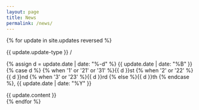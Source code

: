 ```yaml
---
layout: page
title: News
permalink: /news/
---
```

<div>
{% for update in site.updates reversed %}
    <div class="">
        <p class="inline-block mid-gray mb0 caps h6">{{ update.update-type }} /</p>
        <p class="update-time inline-block mid-gray mb0 caps h6">
            <!-- Whitespace added for readability -->
            {% assign d = update.date | date: "%-d"  %}
            {{ update.date | date: "%B" }} 
            {% case d %}
              {% when '1' or '21' or '31' %}{{ d }}st
              {% when '2' or '22' %}{{ d }}nd
              {% when '3' or '23' %}{{ d }}rd
              {% else %}{{ d }}th
              {% endcase %}, 
            {{ update.date | date: "%Y" }}
        </p>
        {{ update.content }}
    </div>
{% endfor %}
</div>
